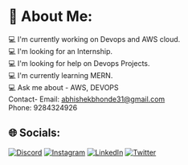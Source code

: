 
# 💫 About Me:
💻 I'm currently working on Devops and AWS cloud.<br> 💻 I'm looking for an Internship.<br>💻 I'm looking for help on Devops Projects.<br>💻 I'm currently learning MERN.<br>💻 Ask me about - AWS, DEVOPS <br> Contact- Email: abhishekbhonde31@gmail.com <br>
                     Phone: 9284324926


## 🌐 Socials:
[![Discord](https://img.shields.io/badge/Discord-%237289DA.svg?logo=discord&logoColor=white)](https://discord.gg/abhishekbhonde#7030) [![Instagram](https://img.shields.io/badge/Instagram-%23E4405F.svg?logo=Instagram&logoColor=white)]() [![LinkedIn](https://img.shields.io/badge/LinkedIn-%230077B5.svg?logo=linkedin&logoColor=white)](https://www.linkedin.com/in/abhishek-bhonde-ba501a22a/) [![Twitter](https://img.shields.io/badge/Twitter-%231DA1F2.svg?logo=Twitter&logoColor=white)](https://twitter.com/bhonde_abhishek) 
